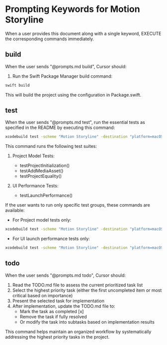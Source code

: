 # Prompting Keywords for Motion Storyline

When a user provides this document along with a single keyword, EXECUTE the corresponding commands immediately.

## build

When the user sends "@prompts.md build", Cursor should:

1. Run the Swift Package Manager build command:
```bash
swift build
```

This will build the project using the configuration in Package.swift.

## test

When the user sends "@prompts.md test", run the essential tests as specified in the README by executing this command:

```bash
xcodebuild test -scheme "Motion Storyline" -destination "platform=macOS" -only-testing:Motion\ StorylineTests/ProjectTests -only-testing:Motion\ StorylineUITests/Motion_StorylineUITests/testLaunchPerformance
```

This command runs the following test suites:

1. Project Model Tests:
   - testProjectInitialization()
   - testAddMediaAsset()
   - testProjectEquality()

2. UI Performance Tests:
   - testLaunchPerformance()

If the user wants to run only specific test groups, these commands are available:

- For Project model tests only:
```bash
xcodebuild test -scheme "Motion Storyline" -destination "platform=macOS" -only-testing:Motion\ StorylineTests/ProjectTests
```

- For UI launch performance tests only:
```bash
xcodebuild test -scheme "Motion Storyline" -destination "platform=macOS" -only-testing:Motion\ StorylineUITests/Motion_StorylineUITests/testLaunchPerformance
```

## todo

When the user sends "@prompts.md todo", Cursor should:

1. Read the TODO.md file to assess the current prioritized task list
2. Select the highest priority task (either the first uncompleted item or most critical based on importance)
3. Present the selected task for implementation
4. After implementation, update the TODO.md file to:
   - Mark the task as completed [x]
   - Remove the task if fully resolved
   - Or modify the task into subtasks based on implementation results

This command helps maintain an organized workflow by systematically addressing the highest priority tasks in the project. 